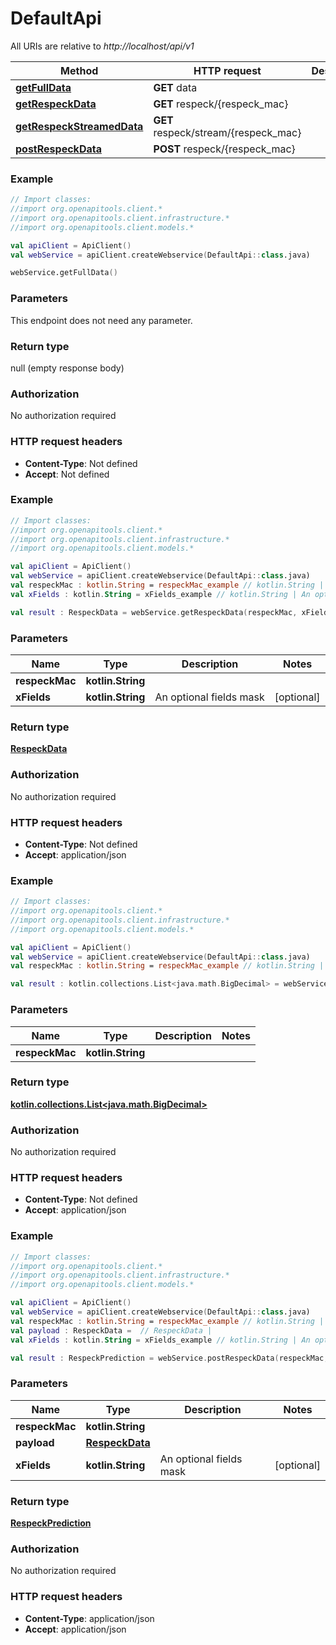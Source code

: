 # DefaultApi

All URIs are relative to *http://localhost/api/v1*

Method | HTTP request | Description
------------- | ------------- | -------------
[**getFullData**](DefaultApi.md#getFullData) | **GET** data | 
[**getRespeckData**](DefaultApi.md#getRespeckData) | **GET** respeck/{respeck_mac} | 
[**getRespeckStreamedData**](DefaultApi.md#getRespeckStreamedData) | **GET** respeck/stream/{respeck_mac} | 
[**postRespeckData**](DefaultApi.md#postRespeckData) | **POST** respeck/{respeck_mac} | 





### Example
```kotlin
// Import classes:
//import org.openapitools.client.*
//import org.openapitools.client.infrastructure.*
//import org.openapitools.client.models.*

val apiClient = ApiClient()
val webService = apiClient.createWebservice(DefaultApi::class.java)

webService.getFullData()
```

### Parameters
This endpoint does not need any parameter.

### Return type

null (empty response body)

### Authorization

No authorization required

### HTTP request headers

 - **Content-Type**: Not defined
 - **Accept**: Not defined




### Example
```kotlin
// Import classes:
//import org.openapitools.client.*
//import org.openapitools.client.infrastructure.*
//import org.openapitools.client.models.*

val apiClient = ApiClient()
val webService = apiClient.createWebservice(DefaultApi::class.java)
val respeckMac : kotlin.String = respeckMac_example // kotlin.String | 
val xFields : kotlin.String = xFields_example // kotlin.String | An optional fields mask

val result : RespeckData = webService.getRespeckData(respeckMac, xFields)
```

### Parameters

Name | Type | Description  | Notes
------------- | ------------- | ------------- | -------------
 **respeckMac** | **kotlin.String**|  |
 **xFields** | **kotlin.String**| An optional fields mask | [optional]

### Return type

[**RespeckData**](RespeckData.md)

### Authorization

No authorization required

### HTTP request headers

 - **Content-Type**: Not defined
 - **Accept**: application/json




### Example
```kotlin
// Import classes:
//import org.openapitools.client.*
//import org.openapitools.client.infrastructure.*
//import org.openapitools.client.models.*

val apiClient = ApiClient()
val webService = apiClient.createWebservice(DefaultApi::class.java)
val respeckMac : kotlin.String = respeckMac_example // kotlin.String | 

val result : kotlin.collections.List<java.math.BigDecimal> = webService.getRespeckStreamedData(respeckMac)
```

### Parameters

Name | Type | Description  | Notes
------------- | ------------- | ------------- | -------------
 **respeckMac** | **kotlin.String**|  |

### Return type

[**kotlin.collections.List&lt;java.math.BigDecimal&gt;**](java.math.BigDecimal.md)

### Authorization

No authorization required

### HTTP request headers

 - **Content-Type**: Not defined
 - **Accept**: application/json




### Example
```kotlin
// Import classes:
//import org.openapitools.client.*
//import org.openapitools.client.infrastructure.*
//import org.openapitools.client.models.*

val apiClient = ApiClient()
val webService = apiClient.createWebservice(DefaultApi::class.java)
val respeckMac : kotlin.String = respeckMac_example // kotlin.String | 
val payload : RespeckData =  // RespeckData | 
val xFields : kotlin.String = xFields_example // kotlin.String | An optional fields mask

val result : RespeckPrediction = webService.postRespeckData(respeckMac, payload, xFields)
```

### Parameters

Name | Type | Description  | Notes
------------- | ------------- | ------------- | -------------
 **respeckMac** | **kotlin.String**|  |
 **payload** | [**RespeckData**](RespeckData.md)|  |
 **xFields** | **kotlin.String**| An optional fields mask | [optional]

### Return type

[**RespeckPrediction**](RespeckPrediction.md)

### Authorization

No authorization required

### HTTP request headers

 - **Content-Type**: application/json
 - **Accept**: application/json


